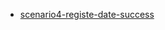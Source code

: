 - [scenario4-registe-date-success](https://drive.google.com/file/d/1fqnhvMrNuh8yS8Uyx7OC4SEyLL-Azj1O/view?usp=sharing)